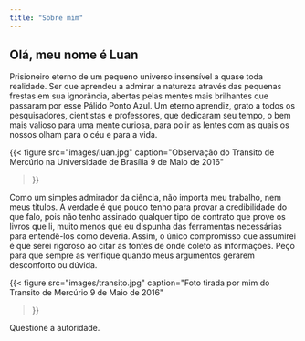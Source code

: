 ```yaml
---
title: "Sobre mim"
---
```


## Olá, meu nome é Luan

Prisioneiro eterno de um pequeno universo insensível a quase toda realidade. Ser que aprendeu a admirar a natureza através das pequenas frestas em sua ignorância, abertas pelas mentes mais brilhantes que passaram por esse Pálido Ponto Azul. Um eterno aprendiz, grato a todos os pesquisadores, cientistas e professores, que dedicaram seu tempo, o bem mais valioso para uma mente curiosa, para polir as lentes com as quais os nossos olham para o céu e para a vida.

{{< figure
  src="images/luan.jpg"
  caption="Observação do Transito de Mercúrio na Universidade de Brasília 9 de Maio de 2016"
>}}

Como um simples admirador da ciência, não importa meu trabalho, nem meus títulos. A verdade é que pouco tenho para provar a credibilidade do que falo, pois não tenho assinado qualquer tipo de contrato que prove os livros que li, muito menos que eu dispunha das ferramentas necessárias para entendê-los como deveria. Assim, o único compromisso que assumirei é que serei rigoroso ao citar as fontes de onde coleto as informações. Peço para que sempre as verifique quando meus argumentos gerarem desconforto ou dúvida.

{{< figure
  src="images/transito.jpg"
  caption="Foto tirada por mim do Transito de Mercúrio 9 de Maio de 2016"
>}}

Questione a autoridade.
